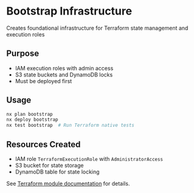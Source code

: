 # Bootstrap Infrastructure

Creates foundational infrastructure for Terraform state management and execution roles

## Purpose

- IAM execution roles with admin access
- S3 state buckets and DynamoDB locks
- Must be deployed first

## Usage

```bash
nx plan bootstrap
nx deploy bootstrap
nx test bootstrap  # Run Terraform native tests
```

## Resources Created

- IAM role `TerraformExecutionRole` with `AdministratorAccess`
- S3 bucket for state storage
- DynamoDB table for state locking

See [Terraform module documentation](./terraform/README.md) for details.
